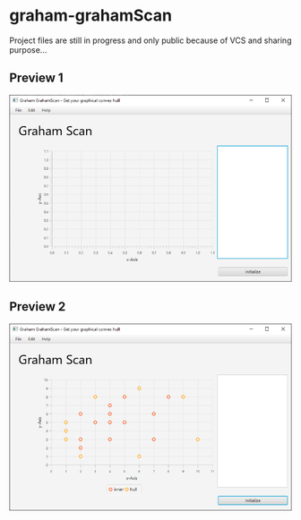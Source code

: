 # graham-grahamScan

Project files are still in progress and only public because of VCS and sharing purpose...

## Preview 1
![preview-1](screenshots/graham-screenie1.png)

## Preview 2
![preview-2](screenshots/graham-screenie2.png)